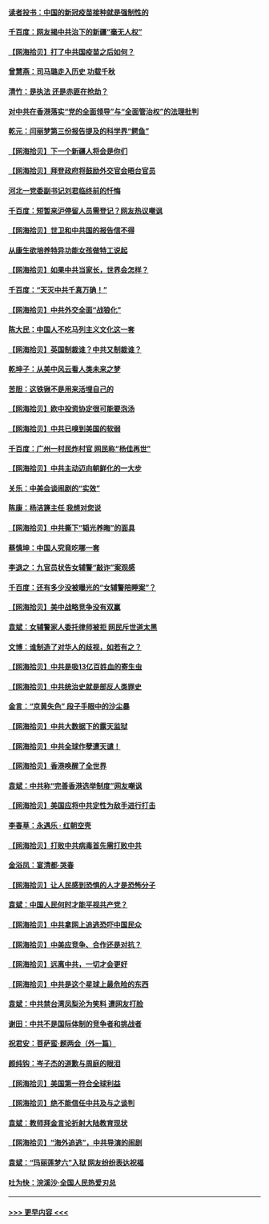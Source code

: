 #### [读者投书：中国的新冠疫苗接种就是强制性的](../pages/nsc993/n12859932.md?t=04062102) 
#### [千百度：网友揭中共治下的新疆“毫无人权”](../pages/nsc993/n12858385.md?t=04062102) 
#### [【网海拾贝】打了中共国疫苗之后如何？](../pages/nsc993/n12857866.md?t=04062102) 
#### [曾慧燕：司马璐走入历史 功载千秋](../pages/nsc993/n12856996.md?t=04062102) 
#### [清竹：是执法 还是赤匪在抢劫？](../pages/nsc993/n12856952.md?t=04062102) 
#### [对中共在香港落实“党的全面领导”与“全面管治权”的法理批判](../pages/nsc993/n12856929.md?t=04062102) 
#### [乾元：闫丽梦第三份报告提及的科学界“鳄鱼”](../pages/nsc993/n12855985.md?t=04062102) 
#### [【网海拾贝】下一个新疆人将会是你们](../pages/nsc993/n12855864.md?t=04062102) 
#### [【网海拾贝】拜登政府将鼓励外交官会晤台官员](../pages/nsc993/n12853615.md?t=04062102) 
#### [河北一党委副书记刘君临终前的忏悔](../pages/nsc993/n12849420.md?t=04062102) 
#### [千百度：短暂来沪停留人员需登记？网友热议嘲讽](../pages/nsc993/n12853497.md?t=04062102) 
#### [【网海拾贝】世卫和中共国的报告信不得](../pages/nsc993/n12850902.md?t=04062102) 
#### [从康生欲培养特异功能女孩做特工说起](../pages/nsc993/n12849289.md?t=04062102) 
#### [【网海拾贝】如果中共当家长，世界会怎样？](../pages/nsc993/n12848436.md?t=04062102) 
#### [千百度：“天灭中共千真万确！”](../pages/nsc993/n12845659.md?t=04062102) 
#### [【网海拾贝】中共外交全面“战狼化”](../pages/nsc993/n12845607.md?t=04062102) 
#### [陈大民：中国人不吃马列主义文化这一套](../pages/nsc993/n12842496.md?t=04062102) 
#### [【网海拾贝】英国制裁谁？中共又制裁谁？](../pages/nsc993/n12840909.md?t=04062102) 
#### [乾坤子：从美中风云看人类未来之梦](../pages/nsc993/n12840590.md?t=04062102) 
#### [苦胆：这铁锹不是用来活埋自己的](../pages/nsc993/n12839512.md?t=04062102) 
#### [【网海拾贝】欧中投资协定很可能要泡汤](../pages/nsc993/n12835122.md?t=04062102) 
#### [【网海拾贝】中共已嗅到美国的软弱](../pages/nsc993/n12832411.md?t=04062102) 
#### [千百度：广州一村民炸村官 网民称“杨佳再世”](../pages/nsc993/n12832380.md?t=04062102) 
#### [【网海拾贝】中共主动迈向朝鲜化的一大步](../pages/nsc993/n12829887.md?t=04062102) 
#### [关乐：中美会谈闹剧的“实效”](../pages/nsc993/n12826698.md?t=04062102) 
#### [陈康：杨洁篪主任  我想对您说](../pages/nsc993/n12826609.md?t=04062102) 
#### [【网海拾贝】中共撕下“韬光养晦”的面具](../pages/nsc993/n12826459.md?t=04062102) 
#### [蔡慎坤：中国人究竟吃哪一套](../pages/nsc993/n12826010.md?t=04062102) 
#### [李退之：九官员状告女辅警“敲诈”案观感](../pages/nsc993/n12823984.md?t=04062102) 
#### [千百度：还有多少没被曝光的“女辅警陪睡案”？](../pages/nsc993/n12822136.md?t=04062102) 
#### [【网海拾贝】美中战略竞争没有双赢](../pages/nsc993/n12822105.md?t=04062102) 
#### [袁斌：女辅警家人委托律师被拒 网民斥世道太黑](../pages/nsc993/n12822004.md?t=04062102) 
#### [文博：谁制造了对华人的歧视，如若有之？](../pages/nsc993/n12821635.md?t=04062102) 
#### [【网海拾贝】中共是吸13亿百姓血的寄生虫](../pages/nsc993/n12819191.md?t=04062102) 
#### [【网海拾贝】中共统治史就是部反人类罪史](../pages/nsc993/n12816738.md?t=04062102) 
#### [金言：“京黄失色” 段子手眼中的沙尘暴](../pages/nsc993/n12815700.md?t=04062102) 
#### [【网海拾贝】中共大数据下的露天监狱](../pages/nsc993/n12811075.md?t=04062102) 
#### [【网海拾贝】中共全球作孽遭天谴！](../pages/nsc993/n12810258.md?t=04062102) 
#### [【网海拾贝】香港唤醒了全世界](../pages/nsc993/n12809100.md?t=04062102) 
#### [袁斌：中共称“完善香港选举制度”网友嘲讽](../pages/nsc993/n12808994.md?t=04062102) 
#### [【网海拾贝】美国应将中共定性为敌手进行打击](../pages/nsc993/n12806870.md?t=04062102) 
#### [李春草：永遇乐 · 红朝空壳](../pages/nsc993/n12805365.md?t=04062102) 
#### [【网海拾贝】打败中共病毒首先需打败中共](../pages/nsc993/n12803930.md?t=04062102) 
#### [金浴凤：宴清都‧哭春](../pages/nsc993/n12801601.md?t=04062102) 
#### [【网海拾贝】让人民感到恐惧的人才是恐怖分子](../pages/nsc993/n12799347.md?t=04062102) 
#### [袁斌：中国人民何时才能平视共产党？](../pages/nsc993/n12799306.md?t=04062102) 
#### [【网海拾贝】中共拿网上追逃恐吓中国民众](../pages/nsc993/n12796905.md?t=04062102) 
#### [【网海拾贝】中美应竞争、合作还是对抗？](../pages/nsc993/n12794675.md?t=04062102) 
#### [【网海拾贝】远离中共，一切才会更好](../pages/nsc993/n12793572.md?t=04062102) 
#### [【网海拾贝】中共是这个星球上最危险的东西](../pages/nsc993/n12791400.md?t=04062102) 
#### [袁斌：中共禁台湾凤梨沦为笑料 遭网友打脸](../pages/nsc993/n12791335.md?t=04062102) 
#### [谢田：中共不是国际体制的竞争者和挑战者](../pages/nsc993/n12791212.md?t=04062102) 
#### [祝君安：菩萨蛮·题两会（外一篇）](../pages/nsc993/n12786801.md?t=04062102) 
#### [颜纯钩：岑子杰的道歉与周庭的眼泪](../pages/nsc993/n12786775.md?t=04062102) 
#### [【网海拾贝】美国第一符合全球利益](../pages/nsc993/n12786666.md?t=04062102) 
#### [【网海拾贝】绝不能信任中共及与之谈判](../pages/nsc993/n12784266.md?t=04062102) 
#### [袁斌：教师拜金言论折射大陆教育现状](../pages/nsc993/n12783868.md?t=04062102) 
#### [【网海拾贝】“海外追逃”，中共导演的闹剧](../pages/nsc993/n12781638.md?t=04062102) 
#### [袁斌：“玛丽莲梦六”入狱 网友纷纷表达祝福](../pages/nsc993/n12781432.md?t=04062102) 
#### [吐为快：浣溪沙·全国人民热爱刃总](../pages/nsc993/n12781393.md?t=04062102) 

----
#### [ >>> 更早内容 <<< ](../indexes/nsc993-earlier.md)
